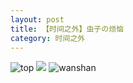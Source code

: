 ```yaml
---
layout: post
title: 【时间之外】虫子の烦恼
category: 时间之外
---
```

![top](http://s1r3itzmh.hd-bkt.clouddn.com/img/top-220325-2.png)
![](http://s1r2k4uc5.hd-bkt.clouddn.com/img/worry-220512-1.jpeg)
![wanshan](http://s1r3itzmh.hd-bkt.clouddn.com/img/wanshan.png)
  




